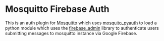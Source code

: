 # Mosquitto Firebase Auth

This is an auth plugin for [Mosquitto](https://github.com/eclipse/mosquitto) which uses [mosquito_pyauth](https://github.com/jasper-lyons/mosquitto_pyauth) to load a python module which uses the [firebase_admin](https://github.com/firebase/firebase-admin-python) library to authenticate users submitting messages to mosquitto instance via Google Firebase.


